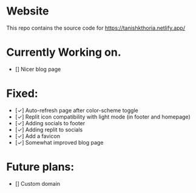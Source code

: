 # Website
This repo contains the source code for https://tanishkthoria.netlify.app/ 

# Currently Working on.
- [] Nicer blog page 

# Fixed:
- [✓] Auto-refresh page after color-scheme toggle
- [✓] Replit icon compatibility with light mode (in footer and homepage)
- [✓] Adding socials to footer
- [✓] Adding replit to socials
- [✓] Add a favicon
- [✓] Somewhat improved blog page

# Future plans:
- [] Custom domain

